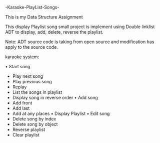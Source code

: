 -Karaoke-PlayList-Songs-

This is my Data Structure Assignment

This display Playlist song small project is implement using Double linklist ADT to display, add, delete, reverse the playlist.

Note: ADT source code is taking from open source and modification has apply to the source code.

karaoke system:
 
•	Start song
  -	Play next song
  -	Play previous song
  -	Replay
  -	List the songs in playlist
  -	Display song in reverse order
•	Add song
  -	Add front
  -	Add last
  -	Add at any places
•	Display Playlist 
•	Edit song
  -	Delete song by index
  -	Delete song by object
  -	Reverse playlist
  -	Clear playlist

